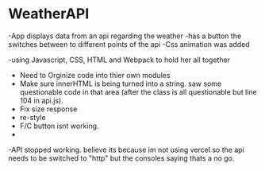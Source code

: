 # WeatherAPI

-App displays data from an api regarding the weather
-has a button the switches between to different points of the api
-Css animation was added

-using Javascript, CSS, HTML and Webpack to hold her all together 


- Need to Orginize code into thier own modules
- Make sure innerHTML is being turned into a string. saw some questionable code in that area (after the class is all questionable but line 104 in api.js). 
- Fix size response
- re-style
- F/C button isnt working.
- 
-API stopped working. believe its because im not using vercel so the api needs to be switched to "http" but the consoles saying thats a no go.

